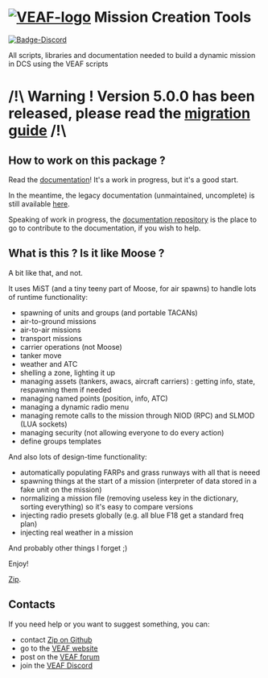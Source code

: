 # [![VEAF-logo]][VEAF website] Mission Creation Tools

[![Badge-Discord]][VEAF Discord]

All scripts, libraries and documentation needed to build a dynamic mission in DCS using the VEAF scripts

# /!\ Warning ! Version 5.0.0 has been released, please read the [migration guide](README-5.0.0.md) /!\
## How to work on this package ?

Read the [documentation][documentation-site]! It's a work in progress, but it's a good start.

In the meantime, the legacy documentation (unmaintained, uncomplete) is still available [here][documentation-old].

Speaking of work in progress, the [documentation repository][documentation-repo] is the place to go to contribute to the documentation, if you wish to help.

## What is this ? Is it like Moose ?

A bit like that, and not.

It uses MiST (and a tiny teeny part of Moose, for air spawns) to handle lots of runtime functionality:
- spawning of units and groups (and portable TACANs)
- air-to-ground missions 
- air-to-air missions
- transport missions
- carrier operations (not Moose)
- tanker move
- weather and ATC
- shelling a zone, lighting it up
- managing assets (tankers, awacs, aircraft carriers) : getting info, state, respawning them if needed
- managing named points (position, info, ATC)
- managing a dynamic radio menu
- managing remote calls to the mission through NIOD (RPC) and SLMOD (LUA sockets)
- managing security (not allowing everyone to do every action)
- define groups templates

And also lots of design-time functionality:
- automatically populating FARPs and grass runways with all that is neeed
- spawning things at the start of a mission (interpreter of data stored in a fake unit on the mission)
- normalizing a mission file (removing useless key in the dictionary, sorting everything) so it's easy to compare versions
- injecting radio presets globally (e.g. all blue F18 get a standard freq plan)
- injecting real weather in a mission

And probably other things I forget ;)

Enjoy!

[Zip][Zip on Github].

## Contacts

If you need help or you want to suggest something, you can:

* contact [Zip on Github]
* go to the [VEAF website]
* post on the [VEAF forum]
* join the [VEAF Discord]


[Badge-Discord]: https://img.shields.io/discord/471061487662792715?label=VEAF%20Discord&style=for-the-badge
[VEAF-logo]: https://veaf.github.io/documentation/images/logo.png
[VEAF Discord]: https://www.veaf.org/discord
[Zip on Github]: https://github.com/davidp57
[VEAF website]: https://www.veaf.org
[VEAF forum]: https://www.veaf.org/forum

[documentation-old]: ./old_documentation/_index.md
[documentation-site]: https://veaf.github.io/documentation/
[documentation-repo]: https://github.com/VEAF/documentation